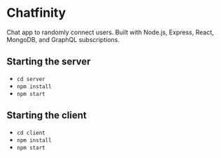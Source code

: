 # Chatfinity

Chat app to randomly connect users. Built with Node.js, Express, React, MongoDB, and GraphQL subscriptions.

## Starting the server

* `cd server`
* `npm install`
* `npm start`

## Starting the client

* `cd client`
* `npm install`
* `npm start`